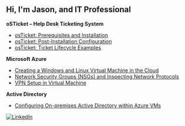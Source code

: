 ## Hi, I'm Jason, and IT Professional
**oSTicket – Help Desk Ticketing System**
- [osTicket: Prerequisites and Installation](https://github.com/jasonklutts/osticket-prereqs)
- [osTicket: Post-Installation Configuration](https://github.com/jasonklutts/post-install-config)
- [osTicket: Ticket Lifecycle Examples](https://github.com/jasonklutts/ticket-lifecycle)

**Microsoft Azure**
- [Creating a Windows and Linux Virtual Machine in the Cloud](https://github.com/jasonklutts/Creating-VMs-Azure)
- [Network Security Groups (NSGs) and Inspecting Network Protocols](https://github.com/jasonklutts/azure-network-protocols)
- [VPN Setup in Virtual Machine](https://github.com/jasonklutts/azure_vpn_setup)

**Active Directory**
- [Configuring On-premises Active Directory within Azure VMs](https://github.com/jasonklutts/configure-ad)

[![LinkedIn](https://img.shields.io/badge/LinkedIn-Profile-blue?logo=linkedin&logoColor=white)](https://www.linkedin.com/in/jason-klutts/)

